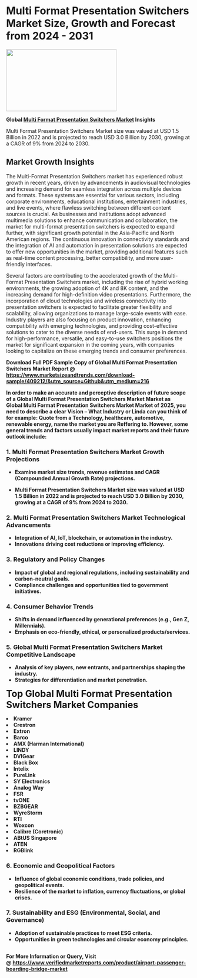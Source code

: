 <H1>Multi Format Presentation Switchers Market Size, Growth and Forecast from 2024 - 2031</H1><img class="aligncenter size-medium wp-image-584254" src="https://thirdeyenews.in/wp-content/uploads/2024/09/Global-Market-Research-300x168.jpeg" alt="" width="300" height="168" /><p><strong>Global&nbsp;<a href="https://www.marketsizeandtrends.com/download-sample/409212/&amp;utm_source=Github&utm_medium=216">Multi Format Presentation Switchers Market</a> Insights</strong></p><p>Multi Format Presentation Switchers Market size was valued at USD 1.5 Billion in 2022 and is projected to reach USD 3.0 Billion by 2030, growing at a CAGR of 9% from 2024 to 2030.</p><p><h2>Market Growth Insights</h2> <p>The Multi-Format Presentation Switchers market has experienced robust growth in recent years, driven by advancements in audiovisual technologies and increasing demand for seamless integration across multiple devices and formats. These systems are essential for various sectors, including corporate environments, educational institutions, entertainment industries, and live events, where flawless switching between different content sources is crucial. As businesses and institutions adopt advanced multimedia solutions to enhance communication and collaboration, the market for multi-format presentation switchers is expected to expand further, with significant growth potential in the Asia-Pacific and North American regions. The continuous innovation in connectivity standards and the integration of AI and automation in presentation solutions are expected to offer new opportunities in the market, providing additional features such as real-time content processing, better compatibility, and more user-friendly interfaces.</p> <p><strong></strong></p> <p>Several factors are contributing to the accelerated growth of the Multi-Format Presentation Switchers market, including the rise of hybrid working environments, the growing adoption of 4K and 8K content, and the increasing demand for high-definition video presentations. Furthermore, the incorporation of cloud technologies and wireless connectivity into presentation switchers is expected to facilitate greater flexibility and scalability, allowing organizations to manage large-scale events with ease. Industry players are also focusing on product innovation, enhancing compatibility with emerging technologies, and providing cost-effective solutions to cater to the diverse needs of end-users. This surge in demand for high-performance, versatile, and easy-to-use switchers positions the market for significant expansion in the coming years, with companies looking to capitalize on these emerging trends and consumer preferences.</p> <p><strong></p><p><span class=""><strong>Download Full PDF Sample Copy of Global Multi Format Presentation Switchers Market Report</strong> @ <a href="https://www.marketsizeandtrends.com/download-sample/409212/&amp;utm_source=Github&utm_medium=216" target="_blank">https://www.marketsizeandtrends.com/download-sample/409212/&amp;utm_source=Github&utm_medium=216</a></span></p><p>In order to make an accurate and perceptive description of future scope of a Global&nbsp;Multi Format Presentation Switchers Market Market as Global&nbsp;Multi Format Presentation Switchers Market Market of 2025, you need to describe a clear Vision &ndash; What Industry or Linda can you think of for example: Quote from a Technology, healthcare, automotive, renewable energy, name the market you are Reffering to. However, some general trends and factors usually impact market reports and their future outlook include:</p><h3>1.&nbsp;<strong>Multi Format Presentation Switchers Market Growth Projections</strong></h3><ul><li>Examine market size trends, revenue estimates and CAGR (Compounded Annual Growth Rate) projections.</li><li><p>Multi Format Presentation Switchers Market size was valued at USD 1.5 Billion in 2022 and is projected to reach USD 3.0 Billion by 2030, growing at a CAGR of 9% from 2024 to 2030.</p></li></ul><h3>2.&nbsp;<strong>Multi Format Presentation Switchers Market Technological Advancements</strong></h3><ul><li>Integration of AI, IoT, blockchain, or automation in the industry.</li><li>Innovations driving cost reductions or improving efficiency.</li></ul><h3>3.&nbsp;<strong>Regulatory and Policy Changes</strong></h3><ul><li>Impact of global and regional regulations, including sustainability and carbon-neutral goals.</li><li>Compliance challenges and opportunities tied to government initiatives.</li></ul><h3>4.&nbsp;<strong>Consumer Behavior Trends</strong></h3><ul><li>Shifts in demand influenced by generational preferences (e.g., Gen Z, Millennials).</li><li>Emphasis on eco-friendly, ethical, or personalized products/services.</li></ul><h3>5.&nbsp;<strong>Global Multi Format Presentation Switchers Market Competitive Landscape</strong></h3><ul><li>Analysis of key players, new entrants, and partnerships shaping the industry.</li><li>Strategies for differentiation and market penetration.</li></ul><p data-pm-slice="1 1 []"><span style="color: inherit; font-family: inherit; font-size: 25px;">Top Global Multi Format Presentation Switchers Market Companies</span></p><div class="" data-test-id=""><p><li>Kramer</li><li> Crestron</li><li> Extron</li><li> Barco</li><li> AMX (Harman International)</li><li> LINDY</li><li> DVIGear</li><li> Black Box</li><li> Intelix</li><li> PureLink</li><li> SY Electronics</li><li> Analog Way</li><li> FSR</li><li> tvONE</li><li> BZBGEAR</li><li> WyreStorm</li><li> RTI</li><li> Woxcon</li><li> Calibre (Coretronic)</li><li> ABtUS Singapore</li><li> ATEN</li><li> RGBlink</li></p></div><h3>6.&nbsp;<strong>Economic and Geopolitical Factors</strong></h3><ul><li>Influence of global economic conditions, trade policies, and geopolitical events.</li><li>Resilience of the market to inflation, currency fluctuations, or global crises.</li></ul><h3>7.&nbsp;<strong>Sustainability and ESG (Environmental, Social, and Governance)</strong></h3><ul><li>Adoption of sustainable practices to meet ESG criteria.</li><li>Opportunities in green technologies and circular economy principles.</li></ul><h2><strong style="font-size: 14px;">For More Information or Query, Visit @&nbsp;</strong><a style="background-color: #ffffff; font-size: 14px;" href="https://www.marketsizeandtrends.com/report/multi-format-presentation-switchers-market/" target="_blank">https://www.verifiedmarketreports.com/product/airport-passenger-boarding-bridge-market</a></h2>
